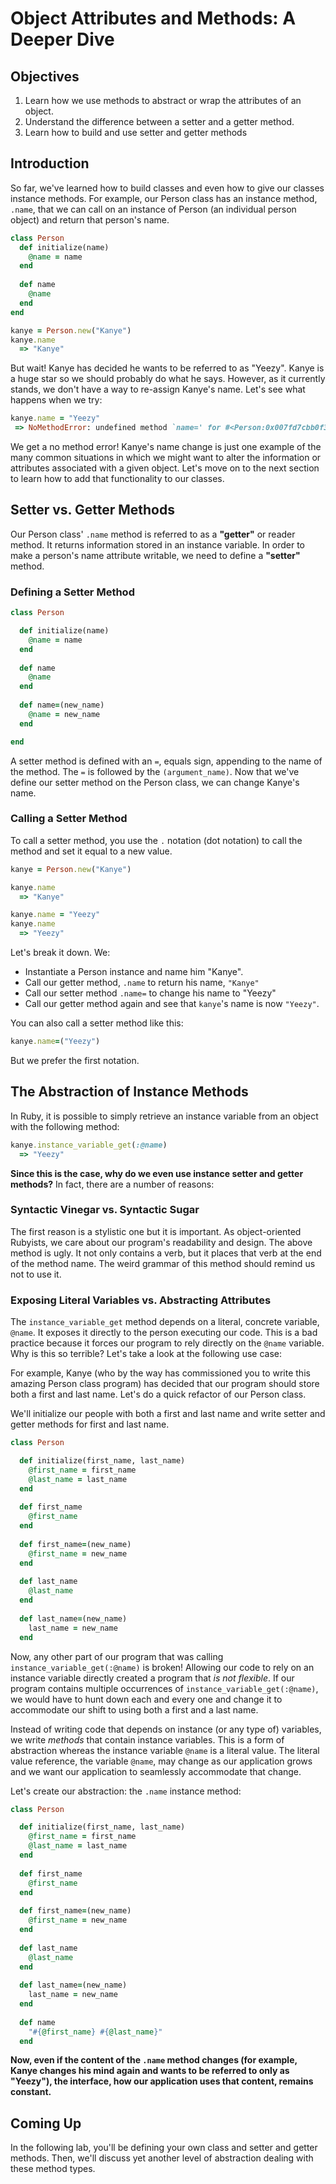 # Object Attributes and Methods: A Deeper Dive

## Objectives

1. Learn how we use methods to abstract or wrap the attributes of an object.
2. Understand the difference between a setter and a getter method.
3. Learn how to build and use setter and getter methods

## Introduction

So far, we've learned how to build classes and even how to give our classes instance methods. For example, our Person class has an instance method, `.name`, that we can call on an instance of Person (an individual person object) and return that person's name. 

```ruby
class Person
  def initialize(name)
    @name = name
  end
  
  def name
    @name
  end
end

kanye = Person.new("Kanye")
kanye.name 
  => "Kanye"

```

But wait! Kanye has decided he wants to be referred to as "Yeezy". Kanye is a huge star so we should probably do what he says. However, as it currently stands, we don't have a way to re-assign Kanye's name. Let's see what happens when we try: 

```ruby
kanye.name = "Yeezy"
 => NoMethodError: undefined method `name=' for #<Person:0x007fd7cbb0f3d8>
```

We get a no method error! Kanye's name change is just one example of the many common situations in which we might want to alter the information or attributes associated with a given object. Let's move on to the next section to learn how to add that functionality to our classes. 

## Setter vs. Getter Methods

Our Person class' `.name` method is referred to as a **"getter"** or reader method. It returns information stored in an instance variable. In order to make a person's name attribute writable, we need to define a **"setter"** method. 

### Defining a Setter Method

```ruby
class Person

  def initialize(name)
    @name = name
  end
  
  def name
    @name
  end
  
  def name=(new_name)
    @name = new_name
  end

end
```

A setter method is defined with an `=`, equals sign, appending to the name of the method. The `=` is followed by the `(argument_name)`. Now that we've define our setter method on the Person class, we can change Kanye's name. 

### Calling a Setter Method

To call a setter method, you use the `.` notation (dot notation) to call the method and set it equal to a new value. 


```ruby
kanye = Person.new("Kanye")

kanye.name
  => "Kanye"

kanye.name = "Yeezy"
kanye.name 
  => "Yeezy"
```
Let's break it down. We: 

* Instantiate a Person instance and name him "Kanye". 
* Call our getter method, `.name` to return his name, `"Kanye"` 
* Call our setter method `.name=` to change his name to "Yeezy"
* Call our getter method again and see that `kanye`'s name is now `"Yeezy"`. 

You can also call a setter method like this: 

```ruby
kanye.name=("Yeezy")
```

But we prefer the first notation. 

## The Abstraction of Instance Methods

In Ruby, it is possible to simply retrieve an instance variable from an object with the following method: 

```ruby
kanye.instance_variable_get(:@name)
  => "Yeezy"
```

**Since this is the case, why do we even use instance setter and getter methods?** In fact, there are a number of reasons: 

### Syntactic Vinegar vs. Syntactic Sugar

The first reason is a stylistic one but it is important. As object-oriented Rubyists, we care about our program's readability and design. The above method is ugly. It not only contains a verb, but it places that verb at the end of the method name. The weird grammar of this method should remind us not to use it. 

### Exposing Literal Variables vs. Abstracting Attributes

The `instance_variable_get` method depends on a literal, concrete variable, `@name`. It exposes it directly to the person executing our code. This is a bad practice because it forces our program to rely directly on the `@name` variable. Why is this so terrible? Let's take a look at the following use case:

For example, Kanye (who by the way has commissioned you to write this amazing Person class program) has decided that our program should store both a first and last name. Let's do a quick refactor of our Person class. 

We'll initialize our people with both a first and last name and write setter and getter methods for first and last name.  

```ruby
class Person

  def initialize(first_name, last_name)
    @first_name = first_name
    @last_name = last_name
  end
  
  def first_name
    @first_name
  end
  
  def first_name=(new_name)
    @first_name = new_name
  end
  
  def last_name
    @last_name
  end
  
  def last_name=(new_name)
    last_name = new_name
  end
```

Now, any other part of our program that was calling `instance_variable_get(:@name)` is broken! Allowing our code to rely on an instance variable directly created a program that *is not flexible*. If our program contains multiple occurrences of `instance_variable_get(:@name)`, we would have to hunt down each and every one and change it to accommodate our shift to using both a first and a last name. 

Instead of writing code that depends on instance (or any type of) variables, we write *methods* that contain instance variables. This is a form of abstraction whereas the instance variable `@name` is a literal value. The literal value reference, the variable `@name`, may change as our application grows and we want our application to seamlessly accommodate that change. 

Let's create our abstraction: the `.name` instance method: 

```ruby
class Person

  def initialize(first_name, last_name)
    @first_name = first_name
    @last_name = last_name
  end
  
  def first_name
    @first_name
  end
  
  def first_name=(new_name)
    @first_name = new_name
  end
  
  def last_name
    @last_name
  end
  
  def last_name=(new_name)
    last_name = new_name
  end
  
  def name
    "#{@first_name} #{@last_name}"
  end
```

**Now, even if the content of the `.name` method changes (for example, Kanye changes his mind again and wants to be referred to only as "Yeezy"), the interface, how our application uses that content, remains constant.**


## Coming Up

In the following lab, you'll be defining your own class and setter and getter methods. Then, we'll discuss yet another level of abstraction dealing with these method types. 
